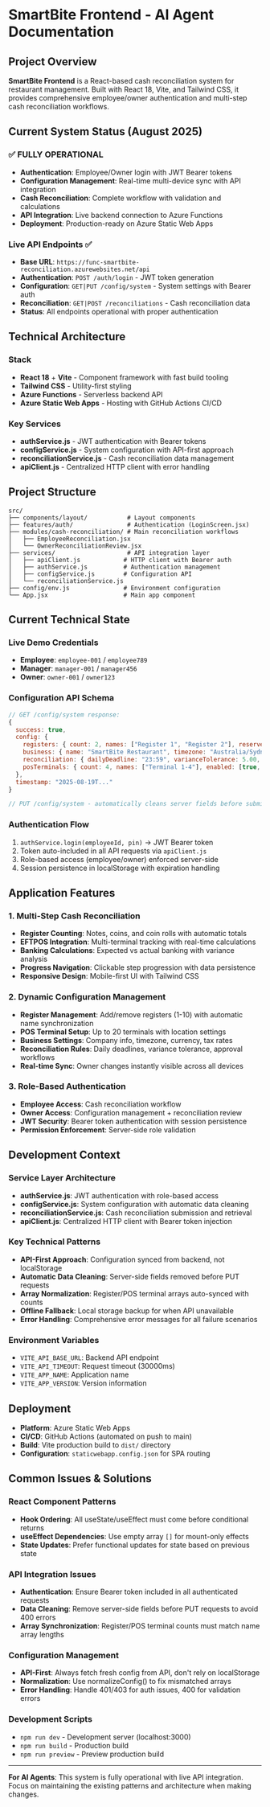 # SmartBite Frontend - AI Agent Documentation

## Project Overview

**SmartBite Frontend** is a React-based cash reconciliation system for restaurant management. Built with React 18, Vite, and Tailwind CSS, it provides comprehensive employee/owner authentication and multi-step cash reconciliation workflows.

## Current System Status (August 2025)

### ✅ FULLY OPERATIONAL
- **Authentication**: Employee/Owner login with JWT Bearer tokens
- **Configuration Management**: Real-time multi-device sync with API integration
- **Cash Reconciliation**: Complete workflow with validation and calculations
- **API Integration**: Live backend connection to Azure Functions
- **Deployment**: Production-ready on Azure Static Web Apps

### Live API Endpoints ✅
- **Base URL**: `https://func-smartbite-reconciliation.azurewebsites.net/api`
- **Authentication**: `POST /auth/login` - JWT token generation
- **Configuration**: `GET|PUT /config/system` - System settings with Bearer auth
- **Reconciliation**: `GET|POST /reconciliations` - Cash reconciliation data
- **Status**: All endpoints operational with proper authentication

## Technical Architecture

### Stack
- **React 18** + **Vite** - Component framework with fast build tooling
- **Tailwind CSS** - Utility-first styling
- **Azure Functions** - Serverless backend API
- **Azure Static Web Apps** - Hosting with GitHub Actions CI/CD

### Key Services
- **authService.js** - JWT authentication with Bearer tokens
- **configService.js** - System configuration with API-first approach
- **reconciliationService.js** - Cash reconciliation data management
- **apiClient.js** - Centralized HTTP client with error handling

## Project Structure

```
src/
├── components/layout/           # Layout components
├── features/auth/               # Authentication (LoginScreen.jsx)
├── modules/cash-reconciliation/ # Main reconciliation workflows
│   ├── EmployeeReconciliation.jsx
│   └── OwnerReconciliationReview.jsx
├── services/                    # API integration layer
│   ├── apiClient.js            # HTTP client with Bearer auth
│   ├── authService.js          # Authentication management
│   ├── configService.js        # Configuration API
│   └── reconciliationService.js
├── config/env.js               # Environment configuration
└── App.jsx                     # Main app component
```

## Current Technical State

### Live Demo Credentials
- **Employee**: `employee-001` / `employee789`
- **Manager**: `manager-001` / `manager456`
- **Owner**: `owner-001` / `owner123`

### Configuration API Schema
```javascript
// GET /config/system response:
{
  success: true,
  config: {
    registers: { count: 2, names: ["Register 1", "Register 2"], reserveAmount: 400, enabled: [true, true] },
    business: { name: "SmartBite Restaurant", timezone: "Australia/Sydney", currency: "AUD", taxRate: 0.10 },
    reconciliation: { dailyDeadline: "23:59", varianceTolerance: 5.00, requireManagerApproval: true },
    posTerminals: { count: 4, names: ["Terminal 1-4"], enabled: [true, true, true, false] }
  },
  timestamp: "2025-08-19T..."
}

// PUT /config/system - automatically cleans server fields before submission
```

### Authentication Flow
1. `authService.login(employeeId, pin)` → JWT Bearer token
2. Token auto-included in all API requests via `apiClient.js`
3. Role-based access (employee/owner) enforced server-side
4. Session persistence in localStorage with expiration handling

## Application Features

### 1. Multi-Step Cash Reconciliation
- **Register Counting**: Notes, coins, and coin rolls with automatic totals
- **EFTPOS Integration**: Multi-terminal tracking with real-time calculations
- **Banking Calculations**: Expected vs actual banking with variance analysis
- **Progress Navigation**: Clickable step progression with data persistence
- **Responsive Design**: Mobile-first UI with Tailwind CSS

### 2. Dynamic Configuration Management
- **Register Management**: Add/remove registers (1-10) with automatic name synchronization
- **POS Terminal Setup**: Up to 20 terminals with location settings
- **Business Settings**: Company info, timezone, currency, tax rates
- **Reconciliation Rules**: Daily deadlines, variance tolerance, approval workflows
- **Real-time Sync**: Owner changes instantly visible across all devices

### 3. Role-Based Authentication
- **Employee Access**: Cash reconciliation workflow
- **Owner Access**: Configuration management + reconciliation review
- **JWT Security**: Bearer token authentication with session persistence
- **Permission Enforcement**: Server-side role validation

## Development Context

### Service Layer Architecture
- **authService.js**: JWT authentication with role-based access
- **configService.js**: System configuration with automatic data cleaning
- **reconciliationService.js**: Cash reconciliation submission and retrieval
- **apiClient.js**: Centralized HTTP client with Bearer token injection

### Key Technical Patterns
- **API-First Approach**: Configuration synced from backend, not localStorage
- **Automatic Data Cleaning**: Server-side fields removed before PUT requests
- **Array Normalization**: Register/POS terminal arrays auto-synced with counts
- **Offline Fallback**: Local storage backup for when API unavailable
- **Error Handling**: Comprehensive error messages for all failure scenarios

### Environment Variables
- `VITE_API_BASE_URL`: Backend API endpoint
- `VITE_API_TIMEOUT`: Request timeout (30000ms)
- `VITE_APP_NAME`: Application name
- `VITE_APP_VERSION`: Version information

## Deployment

- **Platform**: Azure Static Web Apps
- **CI/CD**: GitHub Actions (automated on push to main)
- **Build**: Vite production build to `dist/` directory
- **Configuration**: `staticwebapp.config.json` for SPA routing

## Common Issues & Solutions

### React Component Patterns
- **Hook Ordering**: All useState/useEffect must come before conditional returns
- **useEffect Dependencies**: Use empty array `[]` for mount-only effects
- **State Updates**: Prefer functional updates for state based on previous state

### API Integration Issues
- **Authentication**: Ensure Bearer token included in all authenticated requests
- **Data Cleaning**: Remove server-side fields before PUT requests to avoid 400 errors
- **Array Synchronization**: Register/POS terminal counts must match name array lengths

### Configuration Management
- **API-First**: Always fetch fresh config from API, don't rely on localStorage
- **Normalization**: Use normalizeConfig() to fix mismatched arrays
- **Error Handling**: Handle 401/403 for auth issues, 400 for validation errors

### Development Scripts
- `npm run dev` - Development server (localhost:3000)
- `npm run build` - Production build
- `npm run preview` - Preview production build

---

**For AI Agents**: This system is fully operational with live API integration. Focus on maintaining the existing patterns and architecture when making changes.